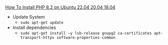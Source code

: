 [How To Install PHP 8.2 on Ubuntu 22.04 20.04 18.04](https://computingforgeeks.com/how-to-install-php-8-2-on-ubuntu/)<br />

* Update System
  * `sudo apt-get update`
* Install dependencies
  * `sudo apt-get install -y lsb-release gnupg2 ca-certificates apt-transport-https software-properties-common`
